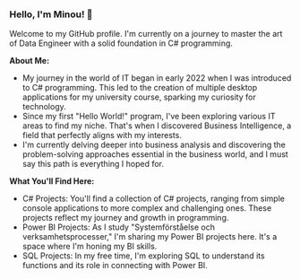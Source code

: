### Hello, I'm Minou! 👋

Welcome to my GitHub profile. I'm currently on a journey to master the art of Data Engineer with a solid foundation in C# programming.


**About Me:**
- My journey in the world of IT began in early 2022 when I was introduced to C# programming. This led to the creation of multiple desktop applications for my university course, sparking my curiosity for technology.
- Since my first "Hello World!" program, I've been exploring various IT areas to find my niche. That's when I discovered Business Intelligence, a field that perfectly aligns with my interests.
- I'm currently delving deeper into business analysis and discovering the problem-solving approaches essential in the business world, and I must say this path is everything I hoped for.

**What You'll Find Here:**
- C# Projects: You'll find a collection of C# projects, ranging from simple console applications to more complex and challenging ones. These projects reflect my journey and growth in programming.
- Power BI Projects: As I study "Systemförståelse och verksamhetsprocesser," I'm sharing my Power BI projects here. It's a space where I'm honing my BI skills.
- SQL Projects: In my free time, I'm exploring SQL to understand its functions and its role in connecting with Power BI.

